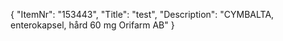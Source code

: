 {
  "ItemNr": "153443",
  "Title": "test",
  "Description": "CYMBALTA, enterokapsel, hård 60 mg Orifarm AB"
}